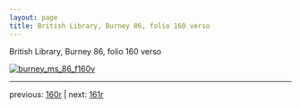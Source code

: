 ```yaml
---
layout: page
title: British Library, Burney 86, folio 160 verso
---
```


British Library, Burney 86, folio 160 verso

[![burney_ms_86_f160v](http://www.homermultitext.org/iipsrv?IIIF=/project/homer/pyramidal/deepzoom/bl/burney86imgs/v1/burney_ms_86_f160v.tif/full/800,/0/default.jpg)](http://www.homermultitext.org/ict2/?urn=urn:cite2:bl:burney86imgs.v1:burney_ms_86_f160v) 

---

previous:  [160r](../160r/) | next: [161r](../161r/)